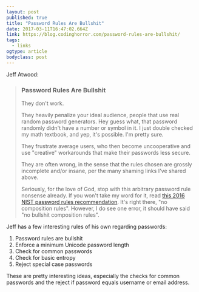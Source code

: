 ```yaml
---
layout: post 
published: true 
title: "Password Rules Are Bullshit" 
date: 2017-03-11T16:47:02.664Z 
link: https://blog.codinghorror.com/password-rules-are-bullshit/ 
tags:
  - links
ogtype: article 
bodyclass: post 
---
```


Jeff Atwood:

> ### Password Rules Are Bullshit
> 
> They don't work.
> 
> They heavily penalize your ideal audience, people that use real random password generators. Hey guess what, that password randomly didn't have a number or symbol in it. I just double checked my math textbook, and yep, it's possible. I'm pretty sure.
> 
> They frustrate average users, who then become uncooperative and use "creative" workarounds that make their passwords less secure.
> 
> They are often wrong, in the sense that the rules chosen are grossly incomplete and/or insane, per the many shaming links I've shared above.
> 
> Seriously, for the love of God, stop with this arbitrary password rule nonsense already. If you won't take my word for it, read [this 2016 NIST password rules recommendation](https://nakedsecurity.sophos.com/2016/08/18/nists-new-password-rules-what-you-need-to-know/). It's right there, "no composition rules". However, I do see one error, it should have said "no bullshit composition rules".

Jeff has a few interesting rules of his own regarding passwords:

1. Password rules are bullshit
2. Enforce a minimum Unicode password length
3. Check for common passwords
4. Check for basic entropy
5. Reject special case passwords

These are pretty interesting ideas, especially the checks for common passwords and the reject if password equals username or email address.
